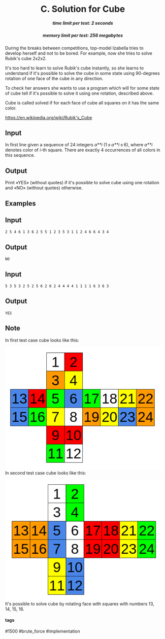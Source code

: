 <h1 style='text-align: center;'> C. Solution for Cube</h1>

<h5 style='text-align: center;'>time limit per test: 2 seconds</h5>
<h5 style='text-align: center;'>memory limit per test: 256 megabytes</h5>

During the breaks between competitions, top-model Izabella tries to develop herself and not to be bored. For example, now she tries to solve Rubik's cube 2x2x2.

It's too hard to learn to solve Rubik's cube instantly, so she learns to understand if it's possible to solve the cube in some state using 90-degrees rotation of one face of the cube in any direction.

To check her answers she wants to use a program which will for some state of cube tell if it's possible to solve it using one rotation, described above.

Cube is called solved if for each face of cube all squares on it has the same color.

https://en.wikipedia.org/wiki/Rubik's_Cube

## Input

In first line given a sequence of 24 integers *a**i* (1 ≤ *a**i* ≤ 6), where *a**i* denotes color of *i*-th square. There are exactly 4 occurrences of all colors in this sequence.

## Output

Print «YES» (without quotes) if it's possible to solve cube using one rotation and «NO» (without quotes) otherwise.

## Examples

## Input


```
2 5 4 6 1 3 6 2 5 5 1 2 3 5 3 1 1 2 4 6 6 4 3 4  

```
## Output


```
NO
```
## Input


```
5 3 5 3 2 5 2 5 6 2 6 2 4 4 4 4 1 1 1 1 6 3 6 3  

```
## Output


```
YES
```
## Note

In first test case cube looks like this:

 ![](images/bc1250d14845df6e78946bdc2afac10793ba28e5.png) In second test case cube looks like this: 

 ![](images/d7d1089a7e87327730903d379853d7195207df16.png) It's possible to solve cube by rotating face with squares with numbers 13, 14, 15, 16.



#### tags 

#1500 #brute_force #implementation 